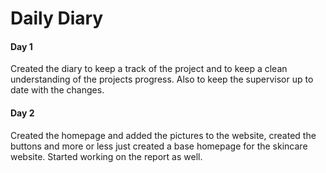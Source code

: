 # Daily Diary

#### Day 1
Created the diary to keep a track of the project and to keep a clean understanding of the projects progress.
Also to keep the supervisor up to date with the changes.

#### Day 2 
Created the homepage and added the pictures to the website, created the buttons and more or less just created a base homepage for the skincare website.
Started working on the report as well.
